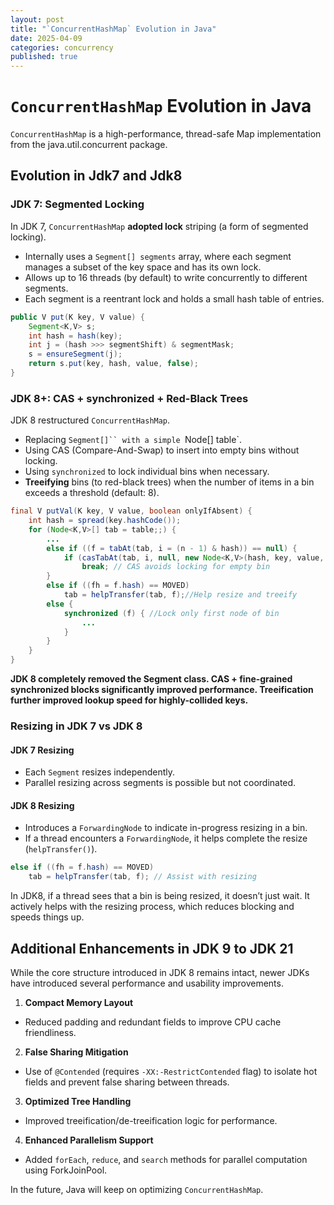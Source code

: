 ```yaml
---
layout: post
title: "`ConcurrentHashMap` Evolution in Java"
date: 2025-04-09
categories: concurrency
published: true
---
```


# `ConcurrentHashMap` Evolution in Java
`ConcurrentHashMap` is a high-performance, thread-safe Map implementation from the java.util.concurrent package.

## Evolution in Jdk7 and Jdk8

### JDK 7: Segmented Locking
In JDK 7, `ConcurrentHashMap` **adopted lock** striping (a form of segmented locking).
- Internally uses a `Segment[] segments` array, where each segment manages a subset of the key space and has its own lock.
- Allows up to 16 threads (by default) to write concurrently to different segments.
- Each segment is a reentrant lock and holds a small hash table of entries.

```java
public V put(K key, V value) {
    Segment<K,V> s;
    int hash = hash(key);
    int j = (hash >>> segmentShift) & segmentMask;
    s = ensureSegment(j);
    return s.put(key, hash, value, false);
}
```

### JDK 8+: CAS + synchronized + Red-Black Trees
JDK 8 restructured `ConcurrentHashMap`.
- Replacing `Segment[]`` with a simple `Node[] table`.
- Using CAS (Compare-And-Swap) to insert into empty bins without locking.
- Using `synchronized` to lock individual bins when necessary.
- **Treeifying** bins (to red-black trees) when the number of items in a bin exceeds a threshold (default: 8).

```java
final V putVal(K key, V value, boolean onlyIfAbsent) {
    int hash = spread(key.hashCode());
    for (Node<K,V>[] tab = table;;) {
        ...
        else if ((f = tabAt(tab, i = (n - 1) & hash)) == null) {
            if (casTabAt(tab, i, null, new Node<K,V>(hash, key, value, null)))
                break; // CAS avoids locking for empty bin
        } 
        else if ((fh = f.hash) == MOVED)
            tab = helpTransfer(tab, f);//Help resize and treeify
        else {
            synchronized (f) { //Lock only first node of bin
                ...
            }
        }
    }
}
```

**JDK 8 completely removed the Segment class. CAS + fine-grained synchronized blocks significantly improved performance. Treeification further improved lookup speed for highly-collided keys.**

### Resizing in JDK 7 vs JDK 8
#### JDK 7 Resizing
- Each `Segment` resizes independently.
- Parallel resizing across segments is possible but not coordinated.

#### JDK 8 Resizing
- Introduces a `ForwardingNode` to indicate in-progress resizing in a bin.
- If a thread encounters a `ForwardingNode`, it helps complete the resize (`helpTransfer()`).

```java
else if ((fh = f.hash) == MOVED)
    tab = helpTransfer(tab, f); // Assist with resizing
```

In JDK8, if a thread sees that a bin is being resized, it doesn’t just wait. It actively helps with the resizing process, which reduces blocking and speeds things up.

## Additional Enhancements in JDK 9 to JDK 21
While the core structure introduced in JDK 8 remains intact, newer JDKs have introduced several performance and usability improvements.
1. **Compact Memory Layout**

- Reduced padding and redundant fields to improve CPU cache friendliness.

2. **False Sharing Mitigation**

- Use of `@Contended` (requires `-XX:-RestrictContended` flag) to isolate hot fields and prevent false sharing between threads.

3. **Optimized Tree Handling**

- Improved treeification/de-treeification logic for performance.

4. **Enhanced Parallelism Support**

- Added `forEach`, `reduce`, and `search` methods for parallel computation using ForkJoinPool.

In the future, Java will keep on optimizing `ConcurrentHashMap`.
